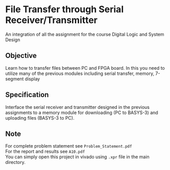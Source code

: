 # File Transfer through Serial Receiver/Transmitter
An integration of all the assignment for the course Digital Logic and System Design

## Objective
Learn how to transfer files between PC and FPGA board. 
In this you need to utilize many of the previous modules including serial transfer, memory, 7-segment display

## Specification  
Interface the serial receiver and transmitter designed in the previous assignments to a memory module for downloading (PC to BASYS-3) and
uploading files (BASYS-3 to PC). 

## Note
For complete problem statement see `Problem_Statement.pdf`  
For the report and results see `A10.pdf`  
You can simply open this project in vivado using `.xpr` file in the main directory.
